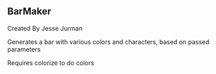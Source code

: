 BarMaker
-----

Created By Jesse Jurman

Generates a bar with various colors and characters, based on passed parameters

Requires colorize to do colors
